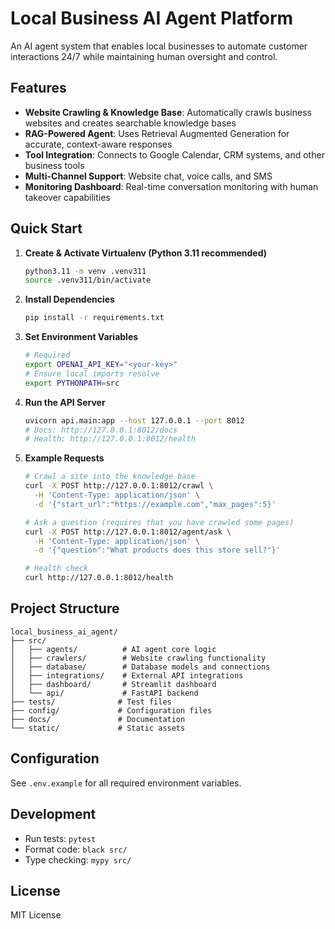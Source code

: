 # Local Business AI Agent Platform

An AI agent system that enables local businesses to automate customer interactions 24/7 while maintaining human oversight and control.

## Features

- **Website Crawling & Knowledge Base**: Automatically crawls business websites and creates searchable knowledge bases
- **RAG-Powered Agent**: Uses Retrieval Augmented Generation for accurate, context-aware responses
- **Tool Integration**: Connects to Google Calendar, CRM systems, and other business tools
- **Multi-Channel Support**: Website chat, voice calls, and SMS
- **Monitoring Dashboard**: Real-time conversation monitoring with human takeover capabilities

## Quick Start

1. **Create & Activate Virtualenv (Python 3.11 recommended)**
   ```bash
   python3.11 -m venv .venv311
   source .venv311/bin/activate
   ```

2. **Install Dependencies**
   ```bash
   pip install -r requirements.txt
   ```

3. **Set Environment Variables**
   ```bash
   # Required
   export OPENAI_API_KEY="<your-key>"
   # Ensure local imports resolve
   export PYTHONPATH=src
   ```

4. **Run the API Server**
   ```bash
   uvicorn api.main:app --host 127.0.0.1 --port 8012
   # Docs: http://127.0.0.1:8012/docs
   # Health: http://127.0.0.1:8012/health
   ```

5. **Example Requests**
   ```bash
   # Crawl a site into the knowledge base
   curl -X POST http://127.0.0.1:8012/crawl \
     -H 'Content-Type: application/json' \
     -d '{"start_url":"https://example.com","max_pages":5}'

   # Ask a question (requires that you have crawled some pages)
   curl -X POST http://127.0.0.1:8012/agent/ask \
     -H 'Content-Type: application/json' \
     -d '{"question":"What products does this store sell?"}'

   # Health check
   curl http://127.0.0.1:8012/health
   ```

## Project Structure

```
local_business_ai_agent/
├── src/
│   ├── agents/          # AI agent core logic
│   ├── crawlers/        # Website crawling functionality
│   ├── database/        # Database models and connections
│   ├── integrations/    # External API integrations
│   ├── dashboard/       # Streamlit dashboard
│   └── api/             # FastAPI backend
├── tests/              # Test files
├── config/             # Configuration files
├── docs/               # Documentation
└── static/             # Static assets
```

## Configuration

See `.env.example` for all required environment variables.

## Development

- Run tests: `pytest`
- Format code: `black src/`
- Type checking: `mypy src/`

## License

MIT License
